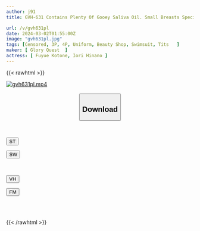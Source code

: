 ```yaml
---
author: j91
title: GVH-631 Contains Plenty Of Gooey Saliva Oil. Small Breasts Specialist Tongue Chew Uniform Reflexology Salon. Hinano Iori/Kotone Fuyuai

url: /v/gvh631pl
date: 2024-03-02T01:55:00Z
image: "gvh631pl.jpg"
tags: [Censored, 3P, 4P, Uniform, Beauty Shop, Swimsuit, Tits	]
maker: [ Glory Quest  ]
actress: [ Fuyue Kotone, Iori Hinano ]
---
```



{{< rawhtml >}}

<div class="video" data-videoid="Q2MOr8BpB2U07je">
    <a href="javascript:;">
        <img src="/v/gvh631pl/gvh631pl.jpg" width="WIDTH" height="HEIGHT" alt="gvh631pl.mp4" loading="lazy">
    </a>
</div>

<script type="text/javascript" src="https://j91.asia/asset/on-demand-st.js"></script>

<br>
  <link rel="stylesheet" href="https://j91.asia/asset/bs5.css">
  
  <center>
  <button class="btn btn-primary" type="button" data-bs-toggle="collapse" data-bs-target=".multi-collapse" aria-expanded="false" aria-controls="multiCollapseExample1 multiCollapseExample2"><h2>Download</h2></button></center>
</p>
<div class="row">
  <div class="col">
    <div class="collapse multi-collapse" id="multiCollapseExample1">
      <div class="card card-body">
	      	      <br>
<div class="buttons">  
<p><a href="https://streamtape.to/v/Q2MOr8BpB2U07je" target="_blank"><button class="btn-hover color-3"><i class="fa fa-download"></i> ST</button></a></p>
<p><a href="https://cdnwish.com/kyoiuxku0mcy" target="_blank"><button class="btn-hover color-2"><i class="fa fa-download"></i> SW</button></a></p></div>
    </div>
  </div>
</div>
  <div class="col">
    <div class="collapse multi-collapse" id="multiCollapseExample2">
      <div class="card card-body">
	      <br>
<div class="buttons">
<p><a href="javascript:;"><button class="btn-hover color-9"><i class="fa fa-download"></i> VH</button></a></p>
<p><a href="javascript:;"><button class="btn-hover color-8"><i class="fa fa-download"></i> FM</button></a></p></div>
<br><br>
      </div>
    </div>
  </div>
</div>

{{< /rawhtml >}}